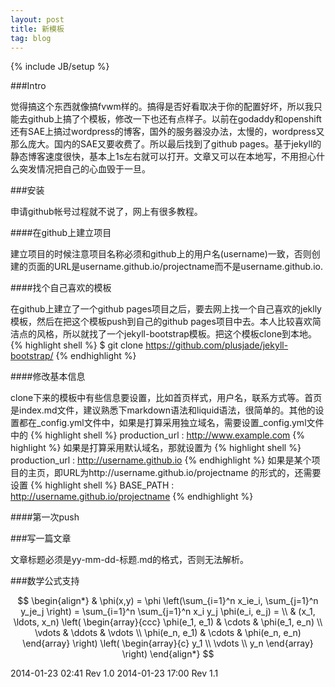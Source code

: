 ```yaml
---
layout: post
title: 新模板
tag: blog 
---
```

{% include JB/setup %}


###Intro

觉得搞这个东西就像搞fvwm样的。搞得是否好看取决于你的配置好坏，所以我只能去github上搞了个模板，修改一下也还有点样子。以前在godaddy和openshift还有SAE上搞过wordpress的博客，国外的服务器没办法，太慢的，wordpress又那么庞大。国内的SAE又要收费了。所以最后找到了github pages。基于jekyll的静态博客速度很快，基本上1s左右就可以打开。文章又可以在本地写，不用担心什么突发情况把自己的心血毁于一旦。

###安装

申请github帐号过程就不说了，网上有很多教程。

####在github上建立项目

建立项目的时候注意项目名称必须和github上的用户名(username)一致，否则创建的页面的URL是username.github.io/projectname而不是username.github.io.

####找个自己喜欢的模板

在github上建立了一个github pages项目之后，要去网上找一个自己喜欢的jeklly模板，然后在把这个模板push到自己的github pages项目中去。本人比较喜欢简洁点的风格，所以就找了一个jekyll-bootstrap模板。把这个模板clone到本地。
{% highlight  shell %}
$ git clone https://github.com/plusjade/jekyll-bootstrap/
{% endhighlight %}


####修改基本信息

clone下来的模板中有些信息要设置，比如首页样式，用户名，联系方式等。首页是index.md文件，建议熟悉下markdown语法和liquid语法，很简单的。其他的设置都在_config.yml文件中，如果是打算采用独立域名，需要设置_config.yml文件中的
{% highlight shell %}
production_url : http://www.example.com
{% highlight %}
如果是打算采用默认域名，那就设置为
{% highlight shell %}
production_url : http://username.github.io
{% endhighlight %}
如果是某个项目的主页，即URL为http://username.github.io/projectname 的形式的，还需要设置
{% highlight shell %}
BASE_PATH : http://username.github.io/projectname
{% endhighlight %}

####第一次push


###写一篇文章

文章标题必须是yy-mm-dd-标题.md的格式，否则无法解析。

###数学公式支持

$$
\begin{align*}
  & \phi(x,y) = \phi \left(\sum_{i=1}^n x_ie_i, \sum_{j=1}^n y_je_j \right)
  = \sum_{i=1}^n \sum_{j=1}^n x_i y_j \phi(e_i, e_j) = \\
  & (x_1, \ldots, x_n) \left( \begin{array}{ccc}
      \phi(e_1, e_1) & \cdots & \phi(e_1, e_n) \\
      \vdots & \ddots & \vdots \\
      \phi(e_n, e_1) & \cdots & \phi(e_n, e_n)
    \end{array} \right)
  \left( \begin{array}{c}
      y_1 \\
      \vdots \\
      y_n
    \end{array} \right)
\end{align*}
$$

2014-01-23 02:41 Rev 1.0
2014-01-23 17:00 Rev 1.1

